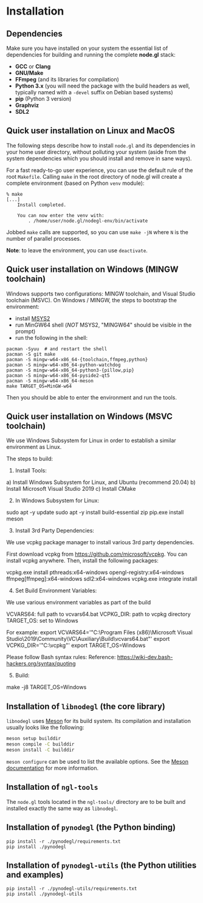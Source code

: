 # Installation

## Dependencies

Make sure you have installed on your system the essential list of dependencies
for building and running the complete **node.gl** stack:

- **GCC** or **Clang**
- **GNU/Make**
- **FFmpeg** (and its libraries for compilation)
- **Python 3.x** (you will need the package with the build headers as well,
  typically named with a `-devel` suffix on Debian based systems)
- **pip** (Python 3 version)
- **Graphviz**
- **SDL2**

## Quick user installation on Linux and MacOS

The following steps describe how to install `node.gl` and its dependencies in
your home user directory, without polluting your system (aside from the system
dependencies which you should install and remove in sane ways).

For a fast ready-to-go user experience, you can use the default rule of the
root `Makefile`.  Calling `make` in the root directory of node.gl will create a
complete environment (based on Python `venv` module):

```shell
% make
[...]
    Install completed.

    You can now enter the venv with:
        . /home/user/node.gl/nodegl-env/bin/activate
```

Jobbed `make` calls are supported, so you can use `make -jN` where `N` is the
number of parallel processes.

**Note**: to leave the environment, you can use `deactivate`.

## Quick user installation on Windows (MINGW toolchain)

Windows supports two configurations: MINGW toolchain, and Visual Studio toolchain (MSVC).
On Windows / MINGW, the steps to bootstrap the environment:

- install [MSYS2](https://www.msys2.org/)
- run MinGW64 shell (*NOT* MSYS2, "MINGW64" should be visible in the prompt)
- run the following in the shell:
```shell
pacman -Syuu  # and restart the shell
pacman -S git make
pacman -S mingw-w64-x86_64-{toolchain,ffmpeg,python}
pacman -S mingw-w64-x86_64-python-watchdog
pacman -S mingw-w64-x86_64-python3-{pillow,pip}
pacman -S mingw-w64-x86_64-pyside2-qt5
pacman -S mingw-w64-x86_64-meson
make TARGET_OS=MinGW-w64
```

Then you should be able to enter the environment and run the tools.

## Quick user installation on Windows (MSVC toolchain)

We use Windows Subsystem for Linux in order to establish a similar environment
as Linux.

The steps to build:

1.  Install Tools:

a) Install Windows Subsystem for Linux, and Ubuntu (recommend 20.04)
b) Install Microsoft Visual Studio 2019
c) Install CMake

2.  In Windows Subsystem for Linux:

sudo apt -y update
sudo apt -y install build-essential zip
pip.exe install meson

3.  Install 3rd Party Dependencies:

We use vcpkg package manager to install various 3rd party dependencies.

First download vcpkg from https://github.com/microsoft/vcpkg.
You can install vcpkg anywhere.
Then, install the following packages:

vcpkg.exe install pthreads:x64-windows opengl-registry:x64-windows ffmpeg[ffmpeg]:x64-windows sdl2:x64-windows
vcpkg.exe integrate install

4.  Set Build Environment Variables:

We use various environment variables as part of the build

VCVARS64: full path to vcvars64.bat
VCPKG_DIR: path to vcpkg directory
TARGET_OS: set to Windows

For example:
export VCVARS64='"C:\Program Files (x86)\Microsoft Visual Studio\2019\Community\VC\Auxiliary\Build\vcvars64.bat"'
export VCPKG_DIR='"C:\vcpkg"'
export TARGET_OS=Windows

Please follow Bash syntax rules:
Reference: https://wiki-dev.bash-hackers.org/syntax/quoting

5.  Build:

make -j8 TARGET_OS=Windows

## Installation of `libnodegl` (the core library)

`libnodegl` uses [Meson][meson] for its build system. Its compilation and
installation usually looks like the following:

```sh
meson setup builddir
meson compile -C builddir
meson install -C builddir
```

`meson configure` can be used to list the available options. See the [Meson
documentation][meson-doc] for more information.

[meson]: https://mesonbuild.com/
[meson-doc]: https://mesonbuild.com/Quick-guide.html#compiling-a-meson-project

## Installation of `ngl-tools`

The `node.gl` tools located in the `ngl-tools/` directory are to be built and
installed exactly the same way as `libnodegl`.

## Installation of `pynodegl` (the Python binding)

```shell
pip install -r ./pynodegl/requirements.txt
pip install ./pynodegl
```

## Installation of `pynodegl-utils` (the Python utilities and examples)

```shell
pip install -r ./pynodegl-utils/requirements.txt
pip install ./pynodegl-utils
```
